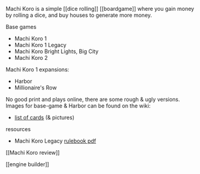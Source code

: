Machi Koro is a simple [[dice rolling]] [[boardgame]] where you gain money by rolling a dice, and buy houses to generate more money.

Base games
- Machi Koro 1
- Machi Koro 1 Legacy
- Machi Koro Bright Lights, Big City
- Machi Koro 2

Machi Koro 1 expansions:
- Harbor
- Millionaire's Row

No good print and plays online, there are some rough & ugly versions.
Images for base-game & Harbor can be found on the wiki:
- [list of cards](https://machi-koro.fandom.com/wiki/List_of_cards) (& pictures)

resources
- Machi Koro Legacy [rulebook pdf](https://cdn.1j1ju.com/medias/2b/01/3c-machi-koro-legacy-rulebook.pdf)

[[Machi Koro review]]




[[engine builder]]

